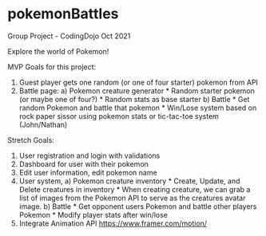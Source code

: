 # pokemonBattles
Group Project - CodingDojo Oct 2021

Explore the world of Pokemon! 

MVP Goals for this project:
1) Guest player gets one random (or one of four starter) pokemon from API
2) Battle page: 
    a) Pokemon creature generator
        * Random starter pokemon (or maybe one of four?)
        * Random stats as base starter
    b) Battle
        * Get random Pokemon and battle that pokemon 
        * Win/Lose system based on rock paper sissor using pokemon stats or tic-tac-toe system (John/Nathan)


Stretch Goals:
1) User registration and login with validations
2) Dashboard for user with their pokemon
3) Edit user information, edit pokemon name
4) User system,
    a) Pokemon creature inventory
        * Create, Update, and Delete creatures in inventory
        * When creating creature, we can grab a list of images from the Pokemon API to serve as the creatures avatar image.
    b) Battle
        * Get opponent users Pokemon and battle other players Pokemon
        * Modify player stats after win/lose
5) Integrate Animation API https://www.framer.com/motion/